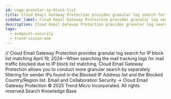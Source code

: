```yaml
---
id: cegp-granular-ip-block-list
title: Cloud Email Gateway Protection provides granular log search for IP block list matching
sidebar_label: Cloud Email Gateway Protection provides granular log search for IP block list matching
description: Cloud Email Gateway Protection provides granular log search for IP block list matching
tags:
  - endpoint-security
  - trend-vision-one
---
```


/*<![CDATA[*/ $('#title').html($('meta[name=map-description]').attr('content')); /*]]>*/ Cloud Email Gateway Protection provides granular log search for IP block list matching April 19, 2024—When searching the mail tracking logs for mail traffic blocked due to IP block list matching, Cloud Email Gateway Protection allows you to conduct more granular search by separately filtering for sender IPs found in the Blocked IP Address list and the Blocked Country/Region list. Email and Collaboration Security → Cloud Email Gateway Protection © 2025 Trend Micro Incorporated. All rights reserved.Search Knowledge Base
